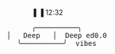 <div align="center">                                                                                                                                                          ▌▐ 12:32
  <pre>
    ╭──────────╮
    │   Deep   │  Deep ed0.0
    ╰──────────╯  vibes
  </pre>
</div>
